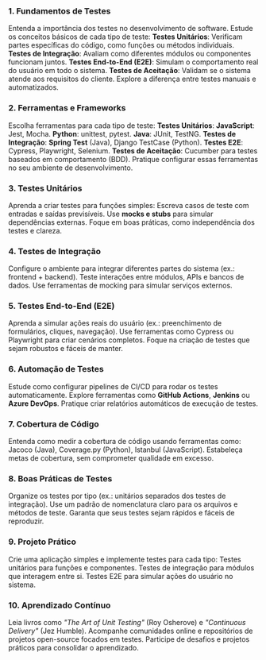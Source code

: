 
### **1. Fundamentos de Testes**

Entenda a importância dos testes no desenvolvimento de software.
Estude os conceitos básicos de cada tipo de teste:
**Testes Unitários**: Verificam partes específicas do código, como funções ou métodos individuais.
**Testes de Integração**: Avaliam como diferentes módulos ou componentes funcionam juntos.
**Testes End-to-End (E2E)**: Simulam o comportamento real do usuário em todo o sistema.
**Testes de Aceitação**: Validam se o sistema atende aos requisitos do cliente.
Explore a diferença entre testes manuais e automatizados.

### **2. Ferramentas e Frameworks**

Escolha ferramentas para cada tipo de teste:
**Testes Unitários**:
**JavaScript**: Jest, Mocha.
**Python**: unittest, pytest.
**Java**: JUnit, TestNG.
**Testes de Integração**:
**Spring Test** (Java), Django TestCase (Python).
**Testes E2E**:
Cypress, Playwright, Selenium.
**Testes de Aceitação**:
Cucumber para testes baseados em comportamento (BDD).
Pratique configurar essas ferramentas no seu ambiente de desenvolvimento.

### **3. Testes Unitários**

Aprenda a criar testes para funções simples:
Escreva casos de teste com entradas e saídas previsíveis.
Use **mocks e stubs** para simular dependências externas.
Foque em boas práticas, como independência dos testes e clareza.

### **4. Testes de Integração**

Configure o ambiente para integrar diferentes partes do sistema (ex.: frontend + backend).
Teste interações entre módulos, APIs e bancos de dados.
Use ferramentas de mocking para simular serviços externos.

### **5. Testes End-to-End (E2E)**

Aprenda a simular ações reais do usuário (ex.: preenchimento de formulários, cliques, navegação).
Use ferramentas como Cypress ou Playwright para criar cenários completos.
Foque na criação de testes que sejam robustos e fáceis de manter.

### **6. Automação de Testes**

Estude como configurar pipelines de CI/CD para rodar os testes automaticamente.
Explore ferramentas como **GitHub Actions**, **Jenkins** ou **Azure DevOps**.
Pratique criar relatórios automáticos de execução de testes.

### **7. Cobertura de Código**

Entenda como medir a cobertura de código usando ferramentas como:
Jacoco (Java), Coverage.py (Python), Istanbul (JavaScript).
Estabeleça metas de cobertura, sem comprometer qualidade em excesso.

### **8. Boas Práticas de Testes**

Organize os testes por tipo (ex.: unitários separados dos testes de integração).
Use um padrão de nomenclatura claro para os arquivos e métodos de teste.
 Garanta que seus testes sejam rápidos e fáceis de reproduzir.
    

### **9. Projeto Prático**

Crie uma aplicação simples e implemente testes para cada tipo:
Testes unitários para funções e componentes.
Testes de integração para módulos que interagem entre si.
Testes E2E para simular ações do usuário no sistema.    

### **10. Aprendizado Contínuo**

Leia livros como _"The Art of Unit Testing"_ (Roy Osherove) e _"Continuous Delivery"_ (Jez Humble).
Acompanhe comunidades online e repositórios de projetos open-source focados em testes.
Participe de desafios e projetos práticos para consolidar o aprendizado.











